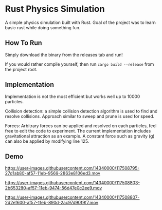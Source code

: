 
# Rust Physics Simulation

A simple physics simulation built with Rust. Goal of the project was to learn basic rust while doing something fun.

## How To Run

Simply download the binary from the releases tab and run!

If you would rather compile yourself, then run ```cargo build --release``` from the project root.

## Implementation

Implementation is not the most efficient but works well up to 10000 particles.

Collision detection: a simple collision detection algorithm is used to find and resolve collisions. Approach similar to sweep and prune is used for speed.

Forces: Arbitrary forces can be applied and resolved on each particles, feel free to edit the code to experiment. The current implementation includes gravitational attraction as an example. A constant force such as gravity (g) can also be applied by modifying line 125.

## Demo


https://user-images.githubusercontent.com/14340000/117508795-27d1ab80-af57-11eb-9566-2863e8106ed3.mov


https://user-images.githubusercontent.com/14340000/117508803-2b653280-af57-11eb-9474-56d47e0c2ee9.mov


https://user-images.githubusercontent.com/14340000/117508807-2d2ef600-af57-11eb-890d-2ac97d90f9f7.mov


